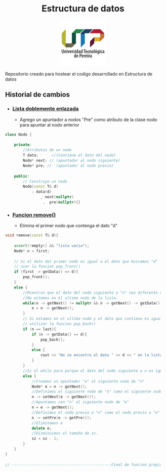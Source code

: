 <title>Estructura de datos</title>
<center>

<link rel="stylesheet" href="css/retro.css">

# Estructura de datos

<img src="img/utp.png" alt="Logo UTP" width="150" height="150"> 

</center>


Repositorio creado para hostear el codigo desarrollado en Estructura de
datos 

## Historial de cambios

- ### [Lista doblemente enlazada](https://github.com/SanssSep/Data/commit/d5011dcea11a356b56c6cff5c48e03eb9b4217cd)
	- Agrego un apuntador a nodos "Pre" como atributo de la clase nodo para apuntar al nodo anterior     						

``` c++ 
class Node {

	private:
		//Atributos de un nodo
		T data;      //(Contiene el dato del nodo)
		Node* next; // (apuntador al nodo siguiente)
		Node* pre; //  (apuntador al nodo previo)

	public:
		// Construye un nodo
		Node(const T& d) 
			: data(d)
				, next(nullptr)
				 ,	pre(nullptr){}


```

- ### [Funcion remove()](https://github.com/SanssSep/Data/commit/fce6b16f298c671df82267dfd4cb08bd2a39bcff)
	- Elimina el primer nodo que contenga el dato "d"

```c++
void remove(const T& d){

	assert(!empty() && "lista vacia");
	Node* n = first;

	// Si el dato del primer nodo es igual a el dato que buscamos "d" 
	// usar la funcion pop_front()
	if (first -> getData() == d){
		pop_front();
	}
	else {
		//Mientras que el dato del nodo siguiente a "n" sea diferente del dato que buscamos "d" y
		//No estemos en el ultimo nodo de la lista.
		while(n -> getNext() != nullptr && n -> getNext() -> getData() != d) {
			n = n -> getNext();
		}
		// Si estamos en el ultimo nodo y el dato que contiene es igual al dato "d" que buscamos
		// utilizar la funcion pop_back()
		if (n == last){
			if (n -> getData() == d){					
				pop_back();
			}
			else {
				cout << "No se encontro el dato " << d << " en la lista :C";
			}
		}
		//Si el while para porque el dato del nodo siguiente a n es igual que el dato "d" que buscamos
		else {
			//Creamos un apuntador "e" al siguiente nodo de "n"
			Node* e = n -> getNext();
			//Definimos el siguiente nodo de "n" como el siguiente nodo de "e"
			n -> setNext(e -> getNext());
			//Apuntamos con "n" al siguiente nodo de "e"
			n = e -> getNext();
			//Definimos el nodo previo a "n" como el nodo previo a "e"
			n -> setPre(e -> getPre());
			//Eliminamos e
			delete e;
			//Disminuimos el tamaño de sz.
			sz = sz - 1;
		}
	}
}

// ---------------------------------------------Final de funcion propia

```
